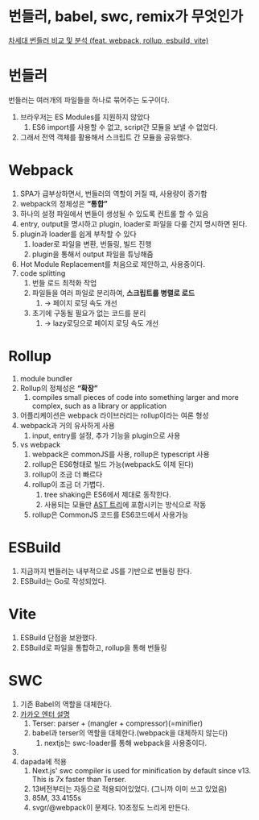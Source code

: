 # 번들러, babel, swc, remix가 무엇인가

[차세대 번들러 비교 및 분석 (feat. webpack, rollup, esbuild, vite)](https://bepyan.github.io/blog/2023/bundlers)

# 번들러

번들러는 여러개의 파일들을 하나로 묶어주는 도구이다.

1. 브라우저는 ES Modules를 지원하지 않았다
    1. ES6 import를 사용할 수 없고, script간 모듈을 보낼 수 없었다.
2. 그래서 전역 객체를 활용해서 스크립트 간 모듈을 공유했다.

# Webpack

1. SPA가 급부상하면서, 번들러의 역할이 커질 때, 사용량이 증가함
2. webpack의 정체성은 **“통합”**
3. 하나의 설정 파일에서 번들이 생성될 수 있도록 컨트롤 할 수 있음
4. entry, output을 명시하고 plugin, loader로 파일을 다룰 건지 명시하면 된다.
5. plugin과 loader를 쉽게 부착할 수 있다
    1. loader로 파일을 변환, 번들링, 빌드 진행
    2. plugin을 통해서 output 파일을 튜닝해줌
6. Hot Module Replacement를 처음으로 제안하고, 사용중이다.
7. code splitting
    1. 번들 로드 최적화 작업
    2. 파일들을 여러 파일로 분리하여, **스크립트를 병렬로 로드**
        1. → 페이지 로딩 속도 개선
    3. 초기에 구동될 필요가 없는 코드를 분리
        1. → lazy로딩으로 페이지 로딩 속도 개선

# Rollup

1. module bundler
2. Rollup의 정체성은 **“확장”**
    1. compiles small pieces of code into something larger and more complex, such as a library or application
3. 어플리케이션은 webpack 라이브러리는 rollup이라는 여론 형성
4. webpack과 거의 유사하게 사용
    1. input, entry를 설정, 추가 기능을 plugin으로 사용
5. vs webpack
    1. webpack은 commonJS를 사용, rollup은 typescript 사용
    2. rollup은 ES6형태로 빌드 가능(webpack도 이제 된다)
    3. rollup이 조금 더 빠르다
    4. rollup이 조금 더 가볍다.
        1. tree shaking은 ES6에서 제대로 동작한다.
        2. 사용되는 모듈만 [AST 트리](https://yceffort.kr/2021/05/ast-for-javascript)에 포함시키는 방식으로 작동
    5. rollup은 CommonJS 코드를 ES6코드에서 사용가능

# ESBuild

1. 지금까지 번들러는 내부적으로 JS를 기반으로 번들링 한다.
2. ESBuild는 Go로 작성되었다.

# Vite

1. ESBuild 단점을 보완했다.
2. ESBuild로 파일을 통합하고, rollup을 통해 번들링

# SWC

1. 기존 Babel의 역할을 대체한다.
2. [카카오 엔터 설명](https://fe-developers.kakaoent.com/2022/220217-learn-babel-terser-swc/)
    1. Terser: parser + (mangler + compressor)(=minifier)
    2. babel과 terser의 역할을 대체한다.(webpack을 대체하지 않는다)
        1. nextjs는 swc-loader를 통해 webpack을 사용중이다.
3. 
4. dapada에 적용
    1. Next.js' swc compiler is used for minification by default since v13. This is 7x faster than Terser.
    2. 13버전부터는 자동으로 적용되어있었다. (그니까 이미 쓰고 있었음)
    3. 85M, 33.4155s
    4. svgr/@webpack이 문제다. 10초정도 느리게 만든다.